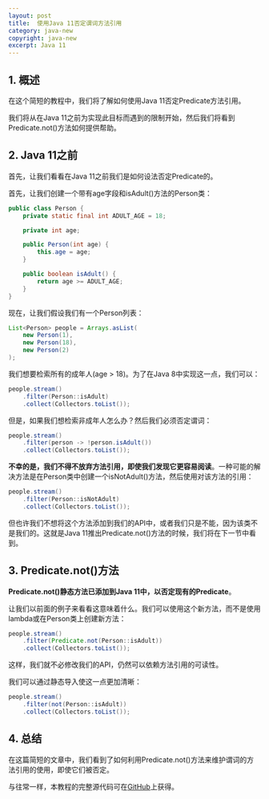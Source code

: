 ```yaml
---
layout: post
title:  使用Java 11否定谓词方法引用
category: java-new
copyright: java-new
excerpt: Java 11
---
```


## 1. 概述

在这个简短的教程中，我们将了解如何使用Java 11否定Predicate方法引用。

我们将从在Java 11之前为实现此目标而遇到的限制开始，然后我们将看到Predicate.not()方法如何提供帮助。

## 2. Java 11之前

首先，让我们看看在Java 11之前我们是如何设法否定Predicate的。

首先，让我们创建一个带有age字段和isAdult()方法的Person类：

```java
public class Person {
    private static final int ADULT_AGE = 18;

    private int age;

    public Person(int age) {
        this.age = age;
    }

    public boolean isAdult() {
        return age >= ADULT_AGE;
    }
}
```

现在，让我们假设我们有一个Person列表：

```java
List<Person> people = Arrays.asList(
    new Person(1),
    new Person(18),
    new Person(2)
);
```

我们想要检索所有的成年人(age > 18)。为了在Java 8中实现这一点，我们可以：

```java
people.stream()                      
    .filter(Person::isAdult)           
    .collect(Collectors.toList());
```

但是，如果我们想检索非成年人怎么办？然后我们必须否定谓词：

```java
people.stream()                       
    .filter(person -> !person.isAdult())
    .collect(Collectors.toList());
```

**不幸的是，我们不得不放弃方法引用，即使我们发现它更容易阅读**。一种可能的解决方法是在Person类中创建一个isNotAdult()方法，然后使用对该方法的引用：

```java
people.stream()                 
    .filter(Person::isNotAdult)   
    .collect(Collectors.toList());
```

但也许我们不想将这个方法添加到我们的API中，或者我们只是不能，因为该类不是我们的。这就是Java 11推出Predicate.not()方法的时候，我们将在下一节中看到。

## 3. Predicate.not()方法

**Predicate.not()静态方法已添加到Java 11中，以否定现有的Predicate**。

让我们以前面的例子来看看这意味着什么。我们可以使用这个新方法，而不是使用lambda或在Person类上创建新方法：

```java
people.stream()                          
    .filter(Predicate.not(Person::isAdult))
    .collect(Collectors.toList());
```

这样，我们就不必修改我们的API，仍然可以依赖方法引用的可读性。

我们可以通过静态导入使这一点更加清晰：

```java
people.stream()                  
    .filter(not(Person::isAdult))  
    .collect(Collectors.toList());
```

## 4. 总结

在这篇简短的文章中，我们看到了如何利用Predicate.not()方法来维护谓词的方法引用的使用，即使它们被否定。

与往常一样，本教程的完整源代码可在[GitHub](https://github.com/tuyucheng7/taketoday-tutorial4j/tree/master/java-core-modules/java-11-1)上获得。